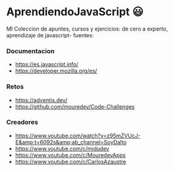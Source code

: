 # AprendiendoJavaScript 😃
MI Coleccion de apuntes, cursos y ejercicios: de cero a experto, aprendizaje de javascript-
fuentes:
### Documentacion
- https://es.javascript.info/
- https://developer.mozilla.org/es/

### Retos
- https://adventjs.dev/
- https://github.com/mouredev/Code-Challenges

### Creadores
- https://www.youtube.com/watch?v=z95mZVUcJ-E&amp;t=6092s&amp;ab_channel=SoyDalto
- https://www.youtube.com/c/midudev
- https://www.youtube.com/c/MouredevApps
- https://www.youtube.com/c/CarlosAzaustre

<!-- Consolas, 'Courier New', monospace  es el fontFamily defaul de VSC-->